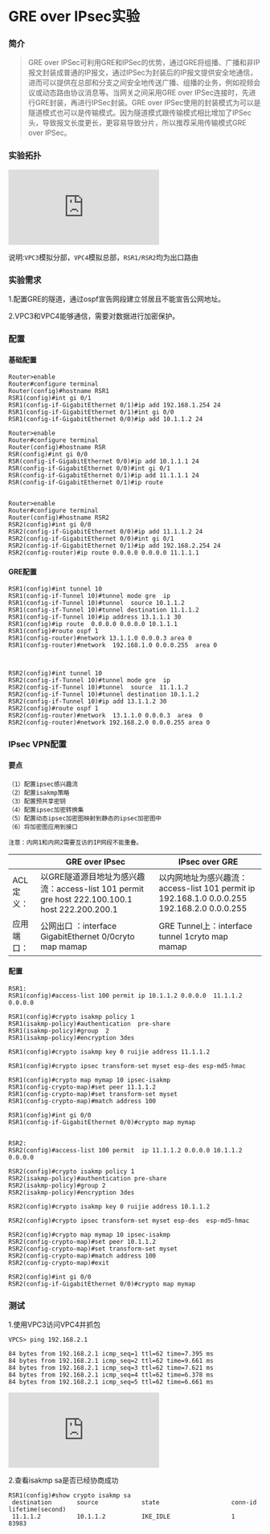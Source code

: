 # GRE over IPsec实验

### 简介

> GRE over IPSec可利用GRE和IPSec的优势，通过GRE将组播、广播和非IP报文封装成普通的IP报文，通过IPSec为封装后的IP报文提供安全地通信，进而可以提供在总部和分支之间安全地传送广播、组播的业务，例如视频会议或动态路由协议消息等。当网关之间采用GRE over IPSec连接时，先进行GRE封装，再进行IPSec封装。GRE over IPSec使用的封装模式为可以是隧道模式也可以是传输模式。因为隧道模式跟传输模式相比增加了IPSec头，导致报文长度更长，更容易导致分片，所以推荐采用传输模式GRE over IPSec。

### 实验拓扑

[![img](http://localhost/lib/exe/fetch.php?tok=d061dd&media=https%3A%2F%2Fs3.bmp.ovh%2Fimgs%2F2024%2F10%2F09%2Fa9136fe527462fd0.png)](http://localhost/lib/exe/fetch.php?tok=d061dd&media=https%3A%2F%2Fs3.bmp.ovh%2Fimgs%2F2024%2F10%2F09%2Fa9136fe527462fd0.png)

说明:`VPC3`模拟分部，`VPC4`模拟总部，`RSR1/RSR2`均为出口路由

### 实验需求

1.配置GRE的隧道，通过ospf宣告网段建立邻居且不能宣告公网地址。

2.VPC3和VPC4能够通信，需要对数据进行加密保护。

### 配置

#### 基础配置

```
Router>enable  
Router#configure terminal 
Router(config)#hostname RSR1
RSR1(config)#int gi 0/1 
RSR1(config-if-GigabitEthernet 0/1)#ip add 192.168.1.254 24 
RSR1(config-if-GigabitEthernet 0/1)#int gi 0/0 
RSR1(config-if-GigabitEthernet 0/0)#ip add 10.1.1.2 24 
 
Router>enable  
Router#configure terminal 
Router(config)#hostname RSR
RSR(config)#int gi 0/0 
RSR(config-if-GigabitEthernet 0/0)#ip add 10.1.1.1 24 
RSR(config-if-GigabitEthernet 0/0)#int gi 0/1 
RSR(config-if-GigabitEthernet 0/1)#ip add 11.1.1.1 24 
RSR(config-if-GigabitEthernet 0/1)#ip route 
 
 
Router>enable  
Router#configure terminal 
Router(config)#hostname RSR2
RSR2(config)#int gi 0/0 
RSR2(config-if-GigabitEthernet 0/0)#ip add 11.1.1.2 24 
RSR2(config-if-GigabitEthernet 0/0)#int gi 0/1 
RSR2(config-if-GigabitEthernet 0/1)#ip add 192.168.2.254 24 
RSR2(config-router)#ip route 0.0.0.0 0.0.0.0 11.1.1.1 
```

#### GRE配置

```
RSR1(config)#int tunnel 10 
RSR1(config-if-Tunnel 10)#tunnel mode gre  ip 
RSR1(config-if-Tunnel 10)#tunnel  source 10.1.1.2 
RSR1(config-if-Tunnel 10)#tunnel destination 11.1.1.2 
RSR1(config-if-Tunnel 10)#ip address 13.1.1.1 30 
RSR1(config)#ip route  0.0.0.0 0.0.0.0 10.1.1.1
RSR1(config)#route ospf 1
RSR1(config-router)#network 13.1.1.0 0.0.0.3 area 0 
RSR1(config-router)#network  192.168.1.0 0.0.0.255  area 0 
 
 
 
RSR2(config)#int tunnel 10 
RSR2(config-if-Tunnel 10)#tunnel mode gre  ip 
RSR2(config-if-Tunnel 10)#tunnel  source  11.1.1.2 
RSR2(config-if-Tunnel 10)#tunnel destination 10.1.1.2 
RSR2(config-if-Tunnel 10)#ip add 13.1.1.2 30 
RSR2(config)#route ospf 1
RSR2(config-router)#network  13.1.1.0 0.0.0.3  area  0 
RSR2(config-router)#network 192.168.2.0 0.0.0.255 area 0 
```

### IPsec VPN配置

#### 要点

```
（1）配置ipsec感兴趣流
（2）配置isakmp策略
（3）配置预共享密钥
（4）配置ipsec加密转换集
（5）配置动态ipsec加密图映射到静态的ipsec加密图中
（6）将加密图应用到接口
 
注意：内网1和内网2需要互访的IP网段不能重叠。
```

|            | GRE over IPsec                                               | IPsec over GRE                                               |
| ---------- | ------------------------------------------------------------ | ------------------------------------------------------------ |
| ACL定义：  | 以GRE隧道源目地址为感兴趣流：access-list 101 permit gre host 222.100.100.1 host 222.200.200.1 | 以内网地址为感兴趣流：access-list 101 permit ip 192.168.1.0 0.0.0.255 192.168.2.0 0.0.0.255 |
| 应用端口： | 公网出口 ：interface GigabitEthernet 0/0cryto map mamap      | GRE Tunnel上：interface tunnel 1cryto map mamap              |

#### 配置

```
RSR1:
RSR1(config)#access-list 100 permit ip 10.1.1.2 0.0.0.0  11.1.1.2  0.0.0.0
 
RSR1(config)#crypto isakmp policy 1 
RSR1(isakmp-policy)#authentication  pre-share 
RSR1(isakmp-policy)#group  2
RSR1(isakmp-policy)#encryption 3des 
 
RSR1(config)#crypto isakmp key 0 ruijie address 11.1.1.2 
 
RSR1(config)#crypto ipsec transform-set myset esp-des esp-md5-hmac 
 
RSR1(config)#crypto map mymap 10 ipsec-isakmp 
RSR1(config-crypto-map)#set peer 11.1.1.2 
RSR1(config-crypto-map)#set transform-set myset 
RSR1(config-crypto-map)#match address 100 
 
RSR1(config)#int gi 0/0 
RSR1(config-if-GigabitEthernet 0/0)#crypto map mymap 
 
 
RSR2:
RSR2(config)#access-list 100 permit  ip 11.1.1.2 0.0.0.0 10.1.1.2 0.0.0.0 
 
RSR2(config)#crypto isakmp policy 1 
RSR2(isakmp-policy)#authentication pre-share 
RSR2(isakmp-policy)#group 2
RSR2(isakmp-policy)#encryption 3des 
 
RSR2(config)#crypto isakmp key 0 ruijie address 10.1.1.2 
 
RSR2(config)#crypto ipsec transform-set myset esp-des  esp-md5-hmac 
 
RSR2(config)#crypto map mymap 10 ipsec-isakmp  
RSR2(config-crypto-map)#set peer 10.1.1.2 
RSR2(config-crypto-map)#set transform-set myset 
RSR2(config-crypto-map)#match address 100 
RSR2(config-crypto-map)#exit 
 
RSR2(config)#int gi 0/0 
RSR2(config-if-GigabitEthernet 0/0)#crypto map mymap 
```

### 测试

1.使用VPC3访问VPC4并抓包

```
VPCS> ping 192.168.2.1
 
84 bytes from 192.168.2.1 icmp_seq=1 ttl=62 time=7.395 ms
84 bytes from 192.168.2.1 icmp_seq=2 ttl=62 time=9.661 ms
84 bytes from 192.168.2.1 icmp_seq=3 ttl=62 time=7.621 ms
84 bytes from 192.168.2.1 icmp_seq=4 ttl=62 time=6.378 ms
84 bytes from 192.168.2.1 icmp_seq=5 ttl=62 time=6.661 ms
```

[![img](http://localhost/lib/exe/fetch.php?tok=e614fa&media=https%3A%2F%2Fs3.bmp.ovh%2Fimgs%2F2024%2F10%2F09%2Faa193e67505dddfc.png)](http://localhost/lib/exe/fetch.php?tok=e614fa&media=https%3A%2F%2Fs3.bmp.ovh%2Fimgs%2F2024%2F10%2F09%2Faa193e67505dddfc.png)

2.查看isakmp sa是否已经协商成功

```
RSR1(config)#show crypto isakmp sa 
 destination       source            state                    conn-id           lifetime(second) 
 11.1.1.2          10.1.1.2          IKE_IDLE                 1                 83983    
```